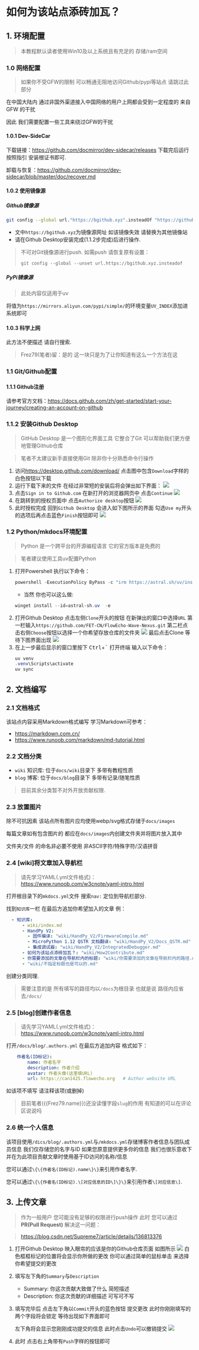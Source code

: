 # 如何为该站点添砖加瓦？

## 1. 环境配置

> 本教程默认读者使用Win10及以上系统且有充足的 存储/ram空间

### 1.0 网络配置

> 如果你不受GFW的限制 可以畅通无阻地访问Github/pypi等站点 请跳过此部分

在中国大陆内 通过非国外渠道接入中国网络的用户上网都会受到一定程度的 来自GFW 的干扰

因此 我们需要配置一些工具来绕过GFW的干扰

#### 1.0.1 Dev-SideCar

下载链接：<https://github.com/docmirror/dev-sidecar/releases>
下载完后运行 按照指引 安装根证书即可.

卸载与恢复：<https://github.com/docmirror/dev-sidecar/blob/master/doc/recover.md>

#### 1.0.2 使用镜像源

##### Github镜像源
```bash
git config --global url."https://bgithub.xyz".insteadOf "https://github.com"
```
- 文中`https://bgithub.xyz`为镜像源网址 如该镜像失效 请替换为其他镜像站
- 请在Github Desktop安装完成(1.1.2步完成)后进行操作.
> 不可对Git镜像源进行push. 如需push 请恢复原有设置：
>
> `git config --global --unset url.https://bgithub.xyz.insteadof`
##### PyPi镜像源
> 此处内容仅适用于uv

将值为`https://mirrors.aliyun.com/pypi/simple/`的环境变量`UV_INDEX`添加进系统即可

#### 1.0.3 科学上网

此方法不便描述 请自行搜索.
> Frez79(笔者)留：是的 这一块只是为了让你知道有这么一个方法在这

### 1.1 Git/Github配置

#### 1.1.1 Github注册

请参考官方文档：<https://docs.github.com/zh/get-started/start-your-journey/creating-an-account-on-github>

### 1.1.2 安装Github Desktop

> GitHub Desktop 是一个图形化界面工具 它整合了Git 可以帮助我们更方便地管理Github仓库

> 笔者不太建议新手直接使用Git 除非你十分熟悉命令行操作

1. 访问<https://desktop.github.com/download/> 点击图中包含`Download`字样的白色按钮以下载
2. 运行下载下来的文件 在经过非常短的安装后将会弹出如下界面：
    ![](../images/how2contribute/ghdesktop_welcomeui.webp)
3. 点击`Sign in to Github.com` 在新打开的浏览器网页中 点击`Continue`
    ![](../images/how2contribute/gh_selectuser.webp)
4. 在跳转到的授权页面中 点击`Authorize desktop`按钮
    ![](../images/how2contribute/gh_auth.webp)
5. 此时授权完成 回到`Github Desktop` 会进入如下图所示的界面 勾选`Use my`开头的选项后再点击蓝色`Finish`按钮即可
    ![](../images/how2contribute/ghdesktop_config.webp)

### 1.2 Python/mkdocs环境配置

> Python 是一个跨平台的开源编程语言 它的官方版本是免费的

> 笔者建议使用工具uv配置Python

1. 打开Powershell 执行以下命令：
    ```powershell
    powershell -ExecutionPolicy ByPass -c "irm https://astral.sh/uv/install.ps1 | iex"
    ```
    - 当然 你也可以这么做:
    ```powershell
    winget install --id=astral-sh.uv  -e
    ```
2. 打开Github Desktop 点击左侧`Clone`开头的按钮 在新弹出的窗口中选择`URL`
    第一栏输入`https://github.com/FET-CN/FlowEcho-Wave-Nexus.git`
    第二栏点击右侧`Choose`按钮以选择一个你希望存放仓库的文件夹
    ![](../images/how2contribute/ghdesktop_clone.webp)
    最后点击Clone 等待下图界面出现
    ![](../images/how2contribute/ghdesktop_repo_latest.webp)
3. 在上一步最后显示的窗口里按下 <kbd>Ctrl</kbd>+<kbd>`</kbd> 打开终端 输入以下命令：
    ```powershell
    uv venv
    .venv\Scripts\activate
    uv sync
    ```
## 2. 文档编写

### 2.1 文档格式

该站点内容采用Markdown格式编写 学习Markdown可参考：

- <https://markdown.com.cn/>
- <https://www.runoob.com/markdown/md-tutorial.html>

### 2.2 文档分类

- `wiki` 知识库: 位于`docs/wiki`目录下 多带有教程性质
- `blog` 博客: 位于`docs/blog`目录下 多带有记录/随笔性质

> 目前其余分类暂不对外开放贡献权限.

### 2.3 放置图片

除不可抗因素 该站点所有图片应均使用webp/svg格式存储于`docs/images`

每篇文章如有包含图片的 都应在`docs/images`内创建文件夹并将图片放入其中

文件夹/文件 的命名非必要不使用 非ASCII字符/特殊字符/汉语拼音
### 2.4 [wiki]将文章加入导航栏

> 请先学习YAML(.yml文件格式)：<https://www.runoob.com/w3cnote/yaml-intro.html>

打开根目录下的`mkdocs.yml`文件 搜索`nav:` 定位到导航栏部分.

找到`知识库`一栏 在最后方追加你希望加入的文章 例：
```yaml
  - 知识库:
      - wiki/index.md
      - HandPy V2:
        - 固件编译: "wiki/HandPy_V2/FirmwareCompile.md"
        - MicroPython 1.12 QSTR 文档翻译: "wiki/HandPy_V2/Docs_QSTR.md"
        - 集成调试器: "wiki/HandPy_V2/IntegratedDebugger.md"
      - 如何为该站点添砖加瓦？: "wiki/How2Contribute.md"
      - 你需要添加的文章在导航栏内的标题: "wiki/你需要添加的文章在导航栏内的路径.md"
      - "wiki/不指定标题也是可以的.md"
```

创建分类同理.

> 需要注意的是 所有填写的路径均以`/docs`为根目录 也就是说 路径内应省去`/docs/`

### 2.5 [blog]创建作者信息

> 请先学习YAML(.yml文件格式)：<https://www.runoob.com/w3cnote/yaml-intro.html>

打开`/docs/blog/.authors.yml` 在最后方追加内容 格式如下：
```yaml
    作者名(ID标记):
        name: 作者名字
        description: 作者介绍
        avatar: 作者头像(这里填URL)
        url: https://can1425.flowecho.org   # Author website URL
```
如该项不填写 请注释该项(或删掉)

> 目前笔者({{Frez79.name}})还没读懂字段`slug`的作用 有知道的可以在评论区说说吗

### 2.6 统一个人信息

该项目使用`/dics/blog/.authors.yml`与`/mkdocs.yml`存储博客作者信息与团队成员信息
我们仅存储您的名字与ID 如果您原意提供更多你的信息 我们也很乐意收下 并在为此项目贡献文章时使用基于ID访问的名称/信息

您可以通过`\{\{作者名(ID标记).name\}\}`来引用作者名字.

您可以通过`\{\{作者名(ID标记).\[对应信息的ID\]\}\}`来引用作者`\[对应信息\]`.
## 3. 上传文章

> 作为一般用户 您可能没有足够的权限进行push操作 此时 您可以通过 **PR(Pull Request)** 解决这一问题：

> <https://blog.csdn.net/Supreme7/article/details/136813376>

1. 打开Github Desktop 映入眼帘的应该是你的Github仓库页面 如图所示
    ![](../images/how2contribute/ghdesktop_repo_commit.webp)
    白色框框标记的位置将会显示你所做的更改 你可以通过简单的鼠标单击 来选择你希望提交的更改
2. 填写左下角的`Summary`与`Description`
    - Summary: 你这次贡献大致做了什么 简短描述
    - Description: 你这次贡献的详细描述 可写可不写
3. 填写完毕后 点击左下角以`Commit`开头的蓝色按钮 提交更改 此时你刚刚填写的两个字段将会锁定 等待出现如下界面即可

    左下角将会显示您刚刚成功提交的信息 此时点击`Undo`可以撤销提交
    ![](../images/how2contribute/ghdesktop_repo_commited.webp)

4. 此时 点击右上角带有`Push`字样的按钮即可